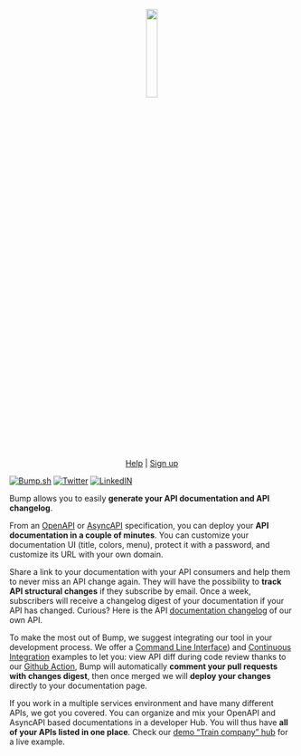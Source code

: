 <p align="center">
  <img width="20%" src="https://bump.sh/icon-default-large.png" />
</p>

<p align="center">
  <a href="https://help.bump.sh/">Help</a> |
  <a href="https://bump.sh/users/sign_up">Sign up</a>
</p>

[![Bump.sh](https://img.shields.io/badge/Bump.sh-https://bump.sh-025fd7.svg)](https://bump.sh)
[![Twitter](https://img.shields.io/badge/Twitter-@bump_hq-9cf.svg)](https://twitter.com/bump_hq)
[![LinkedIN](https://img.shields.io/badge/LinkedIn-@bump_sh-lightgray.svg)](https://www.linkedin.com/company/bump-sh)

Bump allows you to easily **generate your API documentation and API changelog**.

From an [OpenAPI](https://spec.openapis.org/oas/latest.html) or [AsyncAPI](https://www.asyncapi.com/) specification, you can deploy your **API documentation in a couple of minutes**. You can customize your documentation UI (title, colors, menu), protect it with a password, and customize its URL with your own domain.

Share a link to your documentation with your API consumers and help them to never miss an API change again. They will have the possibility to **track API structural changes** if they subscribe by email. Once a week, subscribers will receive a changelog digest of your documentation if your API has changed. Curious? Here is the API [documentation changelog](https://developers.bump.sh/changes) of our own API.

To make the most out of Bump, we suggest integrating our tool in your development process. We offer a [Command Line Interface](https://github.com/bump-sh/cli/blob/master/package.json)) and [Continuous Integration](https://help.bump.sh/continuous-integration) examples to let you: view API diff during code review thanks to our [Github Action](https://github.com/bump-sh/github-action), Bump will automatically **comment your pull requests with changes digest**, then once merged we will **deploy your changes** directly to your documentation page.

If you work in a multiple services environment and have many different APIs, we got you covered. You can organize and mix your OpenAPI and AsyncAPI based documentations in a developer Hub. You will thus have **all of your APIs listed in one place**. Check our [demo “Train company” hub](https://demo.bump.sh/) for a live example.
